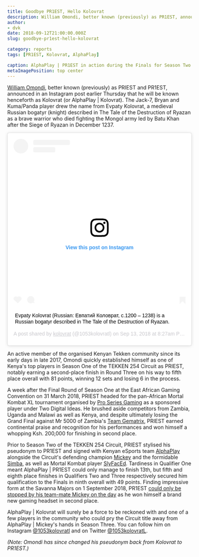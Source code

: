 ```yaml
---
title: Goodbye PR1EST, Hello Kolovrat
description: William Omondi, better known (previously) as PR1EST, announced in an Instagram post that he will be known henceforth as Kolovrat (or AlphaPlay | Kolovrat).
author:
- dvk
date: 2018-09-12T21:00:00.000Z
slug: goodbye-pr1est-hello-kolovrat

category: reports
tags: [PR1EST, Kolovrat, AlphaPlay]

caption: AlphaPlay | PR1EST in action during the Finals for Season Two of the TEKKEN 254 Circuit on 1 September 2018
metaImagePosition: top center
---
```

<p><a href="/circuit/tekken/profile.html?id=8665351" target="_blank">William Omondi</a>, better known (previously) as PRIEST and PR1EST, announced in an Instagram post earlier Thursday that he will be known henceforth as Kolovrat (or AlphaPlay | Kolovrat). The Jack-7, Bryan and Kuma/Panda player drew the name from Evpaty Kolovrat, a medieval Russian bogatyr (knight) described in The Tale of the Destruction of Ryazan as a brave warrior who died fighting the Mongol army led by Batu Khan after the Siege of Ryazan in December 1237.</p>

<div class="d-none d-lg-flex justify-content-center mb-3">
    <blockquote class="instagram-media" data-instgrm-captioned data-instgrm-permalink="https://www.instagram.com/p/Bnq9o75ldmC/?utm_source=ig_embed&amp;utm_medium=loading" data-instgrm-version="12" style=" background:#FFF; border:0; border-radius:3px; box-shadow:0 0 1px 0 rgba(0,0,0,0.5),0 1px 10px 0 rgba(0,0,0,0.15); margin: 1px; max-width:540px; min-width:326px; padding:0; width:99.375%; width:-webkit-calc(100% - 2px); width:calc(100% - 2px);"><div style="padding:16px;"> <a href="https://www.instagram.com/p/Bnq9o75ldmC/?utm_source=ig_embed&amp;utm_medium=loading" style=" background:#FFFFFF; line-height:0; padding:0 0; text-align:center; text-decoration:none; width:100%;" target="_blank"> <div style=" display: flex; flex-direction: row; align-items: center;"> <div style="background-color: #F4F4F4; border-radius: 50%; flex-grow: 0; height: 40px; margin-right: 14px; width: 40px;"></div> <div style="display: flex; flex-direction: column; flex-grow: 1; justify-content: center;"> <div style=" background-color: #F4F4F4; border-radius: 4px; flex-grow: 0; height: 14px; margin-bottom: 6px; width: 100px;"></div> <div style=" background-color: #F4F4F4; border-radius: 4px; flex-grow: 0; height: 14px; width: 60px;"></div></div></div><div style="padding: 19% 0;"></div><div style="display:block; height:50px; margin:0 auto 12px; width:50px;"><svg width="50px" height="50px" viewBox="0 0 60 60" version="1.1" xmlns="https://www.w3.org/2000/svg" xmlns:xlink="https://www.w3.org/1999/xlink"><g stroke="none" stroke-width="1" fill="none" fill-rule="evenodd"><g transform="translate(-511.000000, -20.000000)" fill="#000000"><g><path d="M556.869,30.41 C554.814,30.41 553.148,32.076 553.148,34.131 C553.148,36.186 554.814,37.852 556.869,37.852 C558.924,37.852 560.59,36.186 560.59,34.131 C560.59,32.076 558.924,30.41 556.869,30.41 M541,60.657 C535.114,60.657 530.342,55.887 530.342,50 C530.342,44.114 535.114,39.342 541,39.342 C546.887,39.342 551.658,44.114 551.658,50 C551.658,55.887 546.887,60.657 541,60.657 M541,33.886 C532.1,33.886 524.886,41.1 524.886,50 C524.886,58.899 532.1,66.113 541,66.113 C549.9,66.113 557.115,58.899 557.115,50 C557.115,41.1 549.9,33.886 541,33.886 M565.378,62.101 C565.244,65.022 564.756,66.606 564.346,67.663 C563.803,69.06 563.154,70.057 562.106,71.106 C561.058,72.155 560.06,72.803 558.662,73.347 C557.607,73.757 556.021,74.244 553.102,74.378 C549.944,74.521 548.997,74.552 541,74.552 C533.003,74.552 532.056,74.521 528.898,74.378 C525.979,74.244 524.393,73.757 523.338,73.347 C521.94,72.803 520.942,72.155 519.894,71.106 C518.846,70.057 518.197,69.06 517.654,67.663 C517.244,66.606 516.755,65.022 516.623,62.101 C516.479,58.943 516.448,57.996 516.448,50 C516.448,42.003 516.479,41.056 516.623,37.899 C516.755,34.978 517.244,33.391 517.654,32.338 C518.197,30.938 518.846,29.942 519.894,28.894 C520.942,27.846 521.94,27.196 523.338,26.654 C524.393,26.244 525.979,25.756 528.898,25.623 C532.057,25.479 533.004,25.448 541,25.448 C548.997,25.448 549.943,25.479 553.102,25.623 C556.021,25.756 557.607,26.244 558.662,26.654 C560.06,27.196 561.058,27.846 562.106,28.894 C563.154,29.942 563.803,30.938 564.346,32.338 C564.756,33.391 565.244,34.978 565.378,37.899 C565.522,41.056 565.552,42.003 565.552,50 C565.552,57.996 565.522,58.943 565.378,62.101 M570.82,37.631 C570.674,34.438 570.167,32.258 569.425,30.349 C568.659,28.377 567.633,26.702 565.965,25.035 C564.297,23.368 562.623,22.342 560.652,21.575 C558.743,20.834 556.562,20.326 553.369,20.18 C550.169,20.033 549.148,20 541,20 C532.853,20 531.831,20.033 528.631,20.18 C525.438,20.326 523.257,20.834 521.349,21.575 C519.376,22.342 517.703,23.368 516.035,25.035 C514.368,26.702 513.342,28.377 512.574,30.349 C511.834,32.258 511.326,34.438 511.181,37.631 C511.035,40.831 511,41.851 511,50 C511,58.147 511.035,59.17 511.181,62.369 C511.326,65.562 511.834,67.743 512.574,69.651 C513.342,71.625 514.368,73.296 516.035,74.965 C517.703,76.634 519.376,77.658 521.349,78.425 C523.257,79.167 525.438,79.673 528.631,79.82 C531.831,79.965 532.853,80.001 541,80.001 C549.148,80.001 550.169,79.965 553.369,79.82 C556.562,79.673 558.743,79.167 560.652,78.425 C562.623,77.658 564.297,76.634 565.965,74.965 C567.633,73.296 568.659,71.625 569.425,69.651 C570.167,67.743 570.674,65.562 570.82,62.369 C570.966,59.17 571,58.147 571,50 C571,41.851 570.966,40.831 570.82,37.631"></path></g></g></g></svg></div><div style="padding-top: 8px;"> <div style=" color:#3897f0; font-family:Arial,sans-serif; font-size:14px; font-style:normal; font-weight:550; line-height:18px;"> View this post on Instagram</div></div><div style="padding: 12.5% 0;"></div> <div style="display: flex; flex-direction: row; margin-bottom: 14px; align-items: center;"><div> <div style="background-color: #F4F4F4; border-radius: 50%; height: 12.5px; width: 12.5px; transform: translateX(0px) translateY(7px);"></div> <div style="background-color: #F4F4F4; height: 12.5px; transform: rotate(-45deg) translateX(3px) translateY(1px); width: 12.5px; flex-grow: 0; margin-right: 14px; margin-left: 2px;"></div> <div style="background-color: #F4F4F4; border-radius: 50%; height: 12.5px; width: 12.5px; transform: translateX(9px) translateY(-18px);"></div></div><div style="margin-left: 8px;"> <div style=" background-color: #F4F4F4; border-radius: 50%; flex-grow: 0; height: 20px; width: 20px;"></div> <div style=" width: 0; height: 0; border-top: 2px solid transparent; border-left: 6px solid #f4f4f4; border-bottom: 2px solid transparent; transform: translateX(16px) translateY(-4px) rotate(30deg)"></div></div><div style="margin-left: auto;"> <div style=" width: 0px; border-top: 8px solid #F4F4F4; border-right: 8px solid transparent; transform: translateY(16px);"></div> <div style=" background-color: #F4F4F4; flex-grow: 0; height: 12px; width: 16px; transform: translateY(-4px);"></div> <div style=" width: 0; height: 0; border-top: 8px solid #F4F4F4; border-left: 8px solid transparent; transform: translateY(-4px) translateX(8px);"></div></div></div></a> <p style=" margin:8px 0 0 0; padding:0 4px;"> <a href="https://www.instagram.com/p/Bnq9o75ldmC/?utm_source=ig_embed&amp;utm_medium=loading" style=" color:#000; font-family:Arial,sans-serif; font-size:14px; font-style:normal; font-weight:normal; line-height:17px; text-decoration:none; word-wrap:break-word;" target="_blank">Evpaty Kolovrat (Russian: Евпатий Коловрат, c.1200 – 1238) is a Russian bogatyr described in The Tale of the Destruction of Ryazan.</a></p> <p style=" color:#c9c8cd; font-family:Arial,sans-serif; font-size:14px; line-height:17px; margin-bottom:0; margin-top:8px; overflow:hidden; padding:8px 0 7px; text-align:center; text-overflow:ellipsis; white-space:nowrap;">A post shared by <a href="https://www.instagram.com/1053kolovratl/?utm_source=ig_embed&amp;utm_medium=loading" style=" color:#c9c8cd; font-family:Arial,sans-serif; font-size:14px; font-style:normal; font-weight:normal; line-height:17px;" target="_blank"> kolovrat</a> (@1053kolovratl) on <time style=" font-family:Arial,sans-serif; font-size:14px; line-height:17px;" datetime="2018-09-13T15:27:20+00:00">Sep 13, 2018 at 8:27am PDT</time></p></div></blockquote> <script async src="//www.instagram.com/embed.js"></script>
</div>

<p>An active member of the organised Kenyan Tekken community since its early days in late 2017, Omondi quickly established himself as one of Kenya's top players in Season One of the TEKKEN 254 Circuit as PRIEST, notably earning a second-place finish in Round Three on his way to fifth place overall with 81 points, winning 12 sets and losing 6 in the process.</p>

<p>A week after the Final Round of Season One at the East African Gaming Convention on 31 March 2018, PRIEST headed for the pan-African Mortal Kombat XL tournament organised by <a href="http://www.psg.co.ke/" target="_blank">Pro Series Gaming</a> as a sponsored player under Two Digital Ideas. He brushed aside competitors from Zambia, Uganda and Malawi as well as Kenya, and despite ultimately losing the Grand Final against Mr 5000 of Zambia's <a href="https://twitter.com/teamgematrix" target="_blank">Team Gematrix</a>, PRIEST earned continental praise and recognition for his performances and won himself a whopping Ksh. 200,000 for finishing in second place.</p>

<p>Prior to Season Two of the TEKKEN 254 Circuit, PRIEST stylised his pseudonym to PR1EST and signed with Kenyan eSports team <a href="https://twitter.com/AlphaPlayke" target="_blank">AlphaPlay</a> alongside the Circuit's defending champion <a href="/circuit/tekken/profile.html?id=2907096" target="_blank">Mickey</a> and the formidable <a href="/circuit/tekken/profile.html?id=2685183" target="_blank">Simba</a>, as well as Mortal Kombat player <a href="/circuit/mk/profile.html?id=3643551" target="_blank">SlyFacEd</a>. Tardiness in Qualifier One meant AlphaPlay | PR1EST could only manage to finish 13th, but fifth and eighth place finishes in Qualifiers Two and Three respectively secured him qualification to the Finals in ninth overall with 49 points. Finding impressive form at the Savanna Majors on 1 September 2018, PR1EST <a href="/news/2018/09/02/savanna-majors" target="_blank">could only be stopped by his team-mate Mickey on the day</a> as he won himself a brand new gaming headset in second place.</p>

<p>AlphaPlay | Kolovrat will surely be a force to be reckoned with and one of a few players in the community who could pry the Circuit title away from AlphaPlay | Mickey's hands in Season Three. You can follow him on Instagram <a href="https://www.instagram.com/1053kolovratl/" target="_blank">@1053kolovratl</a> and on Twitter <a href="https://twitter.com/1053kolovratL/" target="_blank">@1053kolovratL</a>.</p>

*(Note: Omondi has since changed his pseudonym back from Kolovrat to PR1EST.)*